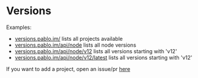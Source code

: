 # Versions

Examples:

- [versions.pablo.im/](https://versions.pablo.im) lists all projects available
- [versions.pablo.im/api/node](https://versions.pablo.im/api/node) lists all node versions
- [versions.pablo.im/api/node/v12](https://versions.pablo.im/api/node/v12) lists all versions starting with 'v12'
- [versions.pablo.im/api/node/v12/latest](https://versions.pablo.im/api/node/v12/latest) lists all versions starting with 'v12'

If you want to add a project, open an issue/pr [here](https://github.com/pablopunk/what-version/issues)

